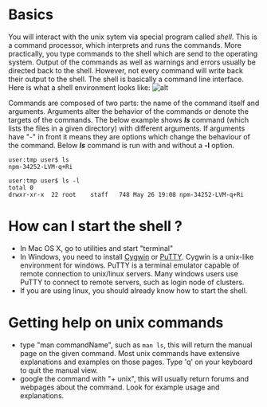 # Basics
You will interact with the unix sytem via special program called *shell*. This is a command processor, which interprets and runs the commands. More practically, you type commands to the shell which are send to the operating system. Output of the commands as well as warnings and errors usually be directed back to the shell. However, not every command will write back their output to the shell.  The shell is basically a command line interface. Here is what a shell environment looks like:
![alt](http://upload.wikimedia.org/wikipedia/en/8/8c/TcshAndShScreenCapture.png)

Commands are composed of two parts: the name of the command itself and arguments. Arguments alter the behavior of the commands or denote the targets of the commands. The below example shows ***ls*** command (which lists the files in a given directory) with different arguments. If arguments have "-" in front it means they are options which change the behaviour of the command. Below ***ls*** command is run with and without a **-l** option.

```
user:tmp user$ ls
npm-34252-LVM-q+Ri

user:tmp user$ ls -l
total 0
drwxr-xr-x  22 root    staff   748 May 26 19:08 npm-34252-LVM-q+Ri

```

# How can I start the shell ?

* In Mac OS X, go to utilities and start "terminal"
* In Windows, you need to install [Cygwin](http://en.wikipedia.org/wiki/Cygwin) or [PuTTY](http://en.wikipedia.org/wiki/PuTTY). Cygwin is a unix-like environment for windows. PuTTY is a terminal emulator capable of remote connection to unix/linux servers. Many windows users use PuTTY to connect to remote servers, such as login node of clusters.
* If you are using linux, you should already know how to start the shell.


# Getting help on unix commands
* type "man commandName", such as `man ls`, this will return the manual page on the given command. Most unix commands have extensive explanations and examples on those pages. Type 'q' on your keyboard to quit the manual view.
* google the command with "+ unix", this will usually return forums and webpages about the command. Look for example usage and explanations.

